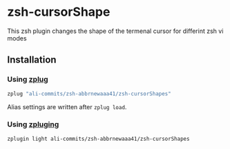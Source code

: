 # zsh-cursorShape

This zsh plugin changes the shape of the termenal cursor for differint zsh vi modes

## Installation

### Using [zplug](https://github.com/b4b4r07/zplug)

```zsh
zplug "ali-commits/zsh-abbrnewaaa41/zsh-cursorShapes"
```

Alias settings are written after `zplug load`.

### Using [zpluging](https://github.com/zdharma/zplugin)

```zsh
zplugin light ali-commits/zsh-abbrnewaaa41/zsh-cursorShapes
```
